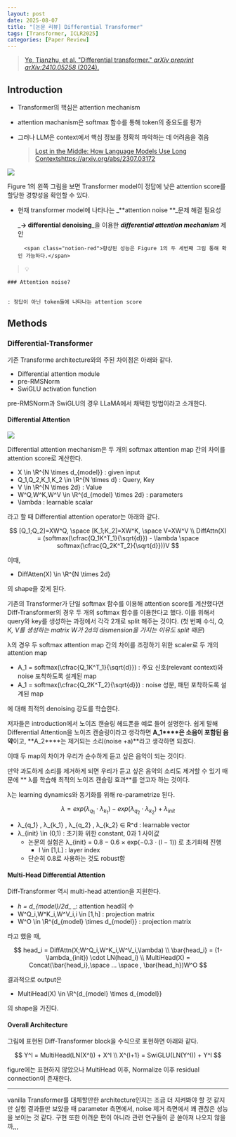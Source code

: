 ```yaml
---
layout: post
date: 2025-08-07
title: "[논문 리뷰] Differential Transformer"
tags: [Transformer, ICLR2025]
categories: [Paper Review]
---
```


> [Ye, Tianzhu, et al. "Differential transformer." ](https://arxiv.org/abs/2410.05258)[_arXiv preprint arXiv:2410.05258_](https://arxiv.org/abs/2410.05258)[ (2024).](https://arxiv.org/abs/2410.05258)



## Introduction

- Transformer의 핵심은 attention mechanism
- attention machanism은 softmax 함수를 통해 token의 중요도를 평가
- 그러나 LLM은 context에서 핵심 정보를 정확히 파악하는 데 어려움을 겪음

	> [Lost in the Middle: How Language Models Use Long Contextshttps://arxiv.org/abs/2307.03172](https://arxiv.org/abs/2307.03172)


![](https://prod-files-secure.s3.us-west-2.amazonaws.com/542b861c-36a8-4051-84e5-8804b6728dba/9083ea56-691a-4752-ae26-47f403431ac8/image.png?X-Amz-Algorithm=AWS4-HMAC-SHA256&X-Amz-Content-Sha256=UNSIGNED-PAYLOAD&X-Amz-Credential=ASIAZI2LB4664VIFZCGZ%2F20250919%2Fus-west-2%2Fs3%2Faws4_request&X-Amz-Date=20250919T032554Z&X-Amz-Expires=3600&X-Amz-Security-Token=IQoJb3JpZ2luX2VjEE8aCXVzLXdlc3QtMiJGMEQCIBPDSPaauK7xdXXMaWrlgR20pA5U0PcTcgZ0UdjyIj0pAiBKiJLZLx7%2BMhFeed%2FxpXi7qSPCYAsFXC4KwxtJVksdxiqIBAjI%2F%2F%2F%2F%2F%2F%2F%2F%2F%2F8BEAAaDDYzNzQyMzE4MzgwNSIMb%2B0BNmfwY%2BtU2L1rKtwDn%2FVbMpFPwEbiCYwmqmotXRdo%2Fu8jLXgZYQ7f1if8pkd3vxJGIJavMhJs7ONQhNNmYGDZNFmkCRkFnC9u5%2BVhe8cbwoSDskYHIRB0eR7e22V8oMqy%2FAvMWamU8CFOaPpvMjRjL1ErXMkjMHIWWj7C%2FQahe2b5ceCN4W%2FSJrDREeEjZ6s%2F1J3uWNsVfGMpYxvFJgP1N6%2FgbJq8H%2Bm9ghkOU9PpiSd26tCX2DkvTuf7aiyM56h8K%2BzBIvQHnvHjmMbPUiPFDuKyhaW9KifEyhAzoWz8KMa%2BUCrPXcRo5FxeBr4yB%2B%2B04wdryMn4bLUnDaSb%2F9hp7gDX3c%2BFvB0cWmeTcQZUfriII3ZRJ0MxqT6lIQuJhbE8ix%2F35UvF5qt6mjllrOwBut%2BUoI98%2Fr5QBJXoyVGiFBMV2HkMOz%2B6lFWFJJ2KjDVZyWMwfIDPeskrjUH1aC8jorg8BZiMrlvpVGh934CSXvf07vM9IPkYRfDJ%2FgraxTsp2tN7nEAX%2FrpM0PaUPp87GLV%2FRWNBPtAOW4BSDTzWskbxpQgkEKjhgcmoeVAd2Wq52OUwdSbfAzXLgg3kAAOlQo5i0Pe5e75vWs2K3HyILmOZtRoJlFQ7EoPKi%2Bi5YviidScpeR0sRB0wmKCyxgY6pgHcAp5ohHUZ3p3LSj0R9D4wJt8F8sBBvL85LM3prBE05%2F7JhO%2BKchSuKaIZrTT2x6uT9dsMK7xDybWBZ8IZHG0da2gapU1zdg4lFzPV8VeSjKtrqi3mYCtgOyE3D1A9v5Drp9wdoWkx7A%2FMG00avfEgsn888%2BTACYY8uUsBAsbqO8CPVJdts6ORnl6XE7sjv49LjVIk%2FeCuYbJHo%2BD%2FeYQmnr2RDvEd&X-Amz-Signature=236b4cbb74523faa9b1bc33c6e3192914483c164c5cf8f8709ab4a62e8b1b851&X-Amz-SignedHeaders=host&x-amz-checksum-mode=ENABLED&x-id=GetObject)


Figure 1의 왼쪽 그림을 보면 Transformer model이 정답에 낮은 attention score를 할당한 경향성을 확인할 수 있다.

- 현재 transformer model에 나타나는 _**attention noise **_문제 해결 필요성

	_**→ differential denoising**_을 이용한 _**differential attention mechanism**_ 제안


		<span class="notion-red">향상된 성능은 Figure 1의 두 세번째 그림 통해 확인 가능하다.</span>


> 💡 


	### Attention noise?


	: 정답이 아닌 token들에 나타나는 attention score



## Methods



### Differential-Transformer


기존 Transforme architecture와의 주된 차이점은 아래와 같다.

- Differential attention module
- pre-RMSNorm
- SwiGLU activation function

pre-RMSNorm과 SwiGLU의 경우 LLaMA에서 채택한 방법이라고 소개한다.



#### Differential Attention


![](https://prod-files-secure.s3.us-west-2.amazonaws.com/542b861c-36a8-4051-84e5-8804b6728dba/116d70b2-1963-4810-9167-f4c7d8a06e8f/image.png?X-Amz-Algorithm=AWS4-HMAC-SHA256&X-Amz-Content-Sha256=UNSIGNED-PAYLOAD&X-Amz-Credential=ASIAZI2LB4664VIFZCGZ%2F20250919%2Fus-west-2%2Fs3%2Faws4_request&X-Amz-Date=20250919T032554Z&X-Amz-Expires=3600&X-Amz-Security-Token=IQoJb3JpZ2luX2VjEE8aCXVzLXdlc3QtMiJGMEQCIBPDSPaauK7xdXXMaWrlgR20pA5U0PcTcgZ0UdjyIj0pAiBKiJLZLx7%2BMhFeed%2FxpXi7qSPCYAsFXC4KwxtJVksdxiqIBAjI%2F%2F%2F%2F%2F%2F%2F%2F%2F%2F8BEAAaDDYzNzQyMzE4MzgwNSIMb%2B0BNmfwY%2BtU2L1rKtwDn%2FVbMpFPwEbiCYwmqmotXRdo%2Fu8jLXgZYQ7f1if8pkd3vxJGIJavMhJs7ONQhNNmYGDZNFmkCRkFnC9u5%2BVhe8cbwoSDskYHIRB0eR7e22V8oMqy%2FAvMWamU8CFOaPpvMjRjL1ErXMkjMHIWWj7C%2FQahe2b5ceCN4W%2FSJrDREeEjZ6s%2F1J3uWNsVfGMpYxvFJgP1N6%2FgbJq8H%2Bm9ghkOU9PpiSd26tCX2DkvTuf7aiyM56h8K%2BzBIvQHnvHjmMbPUiPFDuKyhaW9KifEyhAzoWz8KMa%2BUCrPXcRo5FxeBr4yB%2B%2B04wdryMn4bLUnDaSb%2F9hp7gDX3c%2BFvB0cWmeTcQZUfriII3ZRJ0MxqT6lIQuJhbE8ix%2F35UvF5qt6mjllrOwBut%2BUoI98%2Fr5QBJXoyVGiFBMV2HkMOz%2B6lFWFJJ2KjDVZyWMwfIDPeskrjUH1aC8jorg8BZiMrlvpVGh934CSXvf07vM9IPkYRfDJ%2FgraxTsp2tN7nEAX%2FrpM0PaUPp87GLV%2FRWNBPtAOW4BSDTzWskbxpQgkEKjhgcmoeVAd2Wq52OUwdSbfAzXLgg3kAAOlQo5i0Pe5e75vWs2K3HyILmOZtRoJlFQ7EoPKi%2Bi5YviidScpeR0sRB0wmKCyxgY6pgHcAp5ohHUZ3p3LSj0R9D4wJt8F8sBBvL85LM3prBE05%2F7JhO%2BKchSuKaIZrTT2x6uT9dsMK7xDybWBZ8IZHG0da2gapU1zdg4lFzPV8VeSjKtrqi3mYCtgOyE3D1A9v5Drp9wdoWkx7A%2FMG00avfEgsn888%2BTACYY8uUsBAsbqO8CPVJdts6ORnl6XE7sjv49LjVIk%2FeCuYbJHo%2BD%2FeYQmnr2RDvEd&X-Amz-Signature=df8bacbd7478d59b149e659ff902c569e4c48d062c0770c43809eeddb0530056&X-Amz-SignedHeaders=host&x-amz-checksum-mode=ENABLED&x-id=GetObject)


Differential attention mechanism은 두 개의 softmax attention map 간의 차이를 attention score로 계산한다.

- X \in \R^{N \times d\_{model}} : given input
- Q\_1,Q\_2,K\_1,K\_2 \in \R^{N \times d} : Query, Key
- V \in \R^{N \times 2d} : Value
- W^Q,W^K,W^V \in \R^{d\_{model} \times 2d} : parameters
- \lambda : learnable scalar

라고 할 때 Differential attention operator는 아래와 같다.


$$
[Q_1;Q_2]=XW^Q, \space [K_1;K_2]=XW^K, \space V=XW^V \\
DiffAttn(X) = (softmax(\cfrac{Q_1K^T_1}{\sqrt{d}}) - \lambda \space softmax(\cfrac{Q_2K^T_2}{\sqrt{d}}))V
$$


이때,

- DiffAtten(X) \in \R^{N \times 2d}

의 shape을 갖게 된다.


기존의 Transformer가 단일 softmax 함수를 이용해 attention score를 계산했다면 Diff-Transformer의 경우 두 개의 softmax 함수를 이용한다고 했다. 이를 위해서 query와 key를 생성하는 과정에서 각각 2개로 split 해주는 것이다. <span class="notion-red">(첫 번째 수식, </span><span class="notion-red">_Q, K, V를 생성하는 matrix W가 2d의 dismension을 가지는 이유도 split 때문_</span><span class="notion-red">)</span>


 λ의 경우 두 softmax attention map 간의 차이를 조정하기 위한 scaler로 두 개의 attention map

- A\_1 = softmax(\cfrac{Q\_1K^T\_1}{\sqrt{d}}) : 주요 신호(relevant context)와 noise 포착하도록 설계된 map
- A\_1 = softmax(\cfrac{Q\_2K^T\_2}{\sqrt{d}}) : noise 성분, 패턴 포착하도록 설계된 map 

에 대해 최적의 denoising 강도를 학습한다.


저자들은 introduction에서 노이즈 캔슬링 헤드폰을 예로 들어 설명한다. 쉽게 말해 Differential Attention을 노이즈 캔슬링이라고 생각하면 **A\_1****은 소음이 포함된 음악**이고, **A\_2****는 제거되는 소리(noise +a)**라고 생각하면 되겠다. 


이때 두 map의 차이가 우리가 순수하게 듣고 싶은 음악이 되는 것이다. 


만약 과도하게 소리를 제거하게 되면 우리가 듣고 싶은 음악의 소리도 제거할 수 있기 때문에 ** λ를 학습해 최적의 노이즈 캔슬링 효과**를 얻고자 하는 것이다.


λ는 learning dynamics와 동기화를 위해 re-parametrize 된다.


$$
\lambda = exp(\lambda_{q_1} \cdot \lambda_{k_1}) - exp(\lambda_{q_2} \cdot \lambda_{k_2}) + \lambda_{init}
$$

- λ\_{q\_1} , λ\_{k\_1} , λ\_{q\_2} , λ\_{k\_2} ∈ R^d : learnable vector
- λ\_{init} \in (0,1) : 초기화 위한 constant, 0과 1 사이값
	- 논문의 실험은 λ\_{init} = 0.8 − 0.6 × exp(−0.3 · (l − 1)) 로 초기화해 진행
		- l \in [1,L] : layer index
	- 단순히 0.8로 사용하는 것도 robust함


#### **Multi-Head Differential Attention**


Diff-Transformer 역시 multi-head attention을 지원한다.

- _h = d\_{model}/2d__ _: attention head의 수
- W^Q\_i,W^K\_i,W^V\_i,i \in [1,h] : projection matrix
- W^O \in \R^{d\_{model} \times d\_{model}} : projection matrix

라고 했을 때,


$$
head_i = DiffAttn(X;W^Q_i,W^K_i,W^V_i,\lambda) \\
\bar{head_i} = (1-\lambda_{init}) \cdot LN(head_i) \\
MultiHead(X) = Concat(\bar{head_i},\space ... \space , \bar{head_h})W^O
$$


결과적으로 output은

- MultiHead(X) \in \R^{d\_{model} \times d\_{model}}

의 shape을 가진다.



#### Overall Architecture


그림에 표현된 Diff-Transformer block을 수식으로 표현하면 아래와 같다.


$$
Y^l = MultiHead(LN(X^l)) + X^l \\
X^{l+1} = SwiGLU(LN(Y^l)) + Y^l
$$


figure에는 표현하지 않았으나 MultiHead 이후, Normalize 이후 residual connection이 존재한다.


---


vanilla Transformer를 대체할만한 architecture인지는 조금 더 지켜봐야 할 것 같지만 실험 결과들만 보았을 때 parameter 측면에서, noise 제거 측면에서 꽤 괜찮은 성능을 보이는 것 같다. 구현 또한 어려운 편이 아니라 관련 연구들이 곧 쏟아져 나오지 않을까,,,


